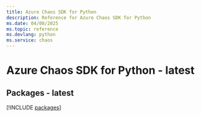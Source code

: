 ```yaml
---
title: Azure Chaos SDK for Python
description: Reference for Azure Chaos SDK for Python
ms.date: 04/08/2025
ms.topic: reference
ms.devlang: python
ms.service: chaos
---
```

# Azure Chaos SDK for Python - latest
## Packages - latest
[!INCLUDE [packages](chaos-index.md)]